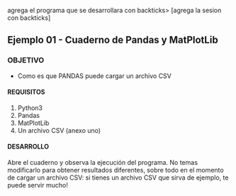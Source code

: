 agrega el programa que se desarrollara con backticks> [agrega la sesion con backticks]  
## Ejemplo 01 - Cuaderno de Pandas y MatPlotLib

### OBJETIVO 
 - Como es que PANDAS puede cargar un archivo CSV 

#### REQUISITOS
1. Python3
2. Pandas
3. MatPlotLib
4. Un archivo CSV (anexo uno)

#### DESARROLLO
Abre el cuaderno y observa la ejecución del programa. No temas modificarlo para obtener resultados diferentes, sobre todo en el momento de cargar un archivo CSV: si tienes un archivo CSV que sirva de ejemplo, te puede servir mucho!
